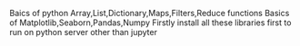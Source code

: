 Baics of python Array,List,Dictionary,Maps,Filters,Reduce functions
Basics of Matplotlib,Seaborn,Pandas,Numpy
Firstly install all these libraries first to run on python server other than jupyter